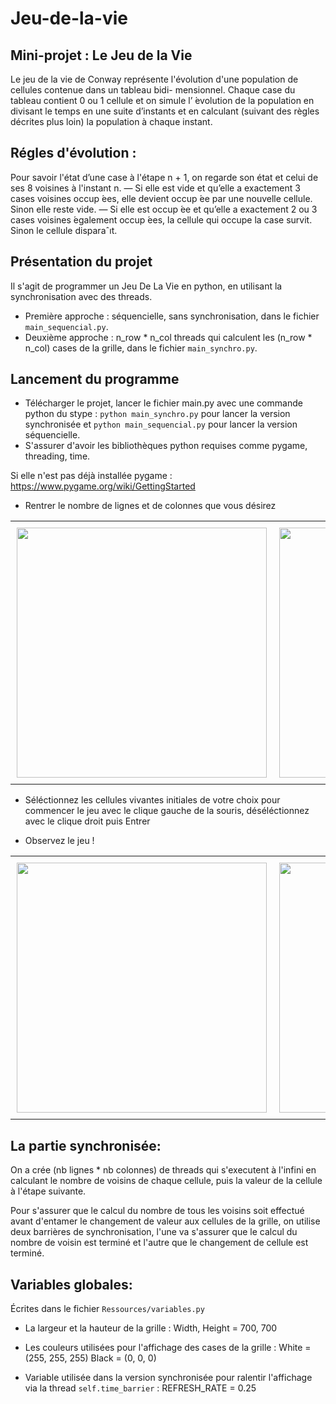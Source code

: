 # Jeu-de-la-vie

## Mini-projet : Le Jeu de la Vie
Le jeu de la vie de Conway représente l'évolution d'une population de cellules contenue dans un tableau bidi-
mensionnel. Chaque case du tableau contient 0 ou 1 cellule et on simule l’ ́evolution de la population en divisant le
temps en une suite d’instants et en calculant (suivant des règles décrites plus loin) la population à chaque instant.

## Régles d'évolution :
Pour savoir l'état d’une case à l'étape n + 1, on regarde son état et celui de ses 8 voisines à l'instant n.
— Si elle est vide et qu’elle a exactement 3 cases voisines occup ́ees, elle devient occup ́ee par une nouvelle
cellule. Sinon elle reste vide.
— Si elle est occup ́ee et qu’elle a exactement 2 ou 3 cases voisines  ́egalement occup ́ees, la cellule qui occupe
la case survit. Sinon le cellule disparaˆıt.

## Présentation du projet
Il s'agit de programmer un Jeu De La Vie en python, en utilisant la synchronisation avec des threads.
* Première approche : séquencielle, sans synchronisation, dans le fichier `main_sequencial.py`.
* Deuxième approche : n_row * n_col threads qui calculent les (n_row * n_col) cases de la grille, dans le fichier `main_synchro.py`.
 
## Lancement du programme
* Télécharger le projet, lancer le fichier main.py avec une commande python du stype : `python main_synchro.py` pour lancer la version synchronisée et `python main_sequencial.py` pour lancer la version séquencielle.
* S'assurer d'avoir les bibliothèques python requises comme pygame, threading, time.

Si elle n'est pas déjà installée pygame : https://www.pygame.org/wiki/GettingStarted 
* Rentrer le nombre de lignes et de colonnes que vous désirez

<div id="image-table">
    <table>
	    <tr>
    	    <td style="padding:10px">
        	<img src="https://user-images.githubusercontent.com/60098131/211201593-3aafc3a9-5808-4015-9401-0f3dca57f237.png" width="400"/>
      	    </td>
            <td style="padding:10px">
            	<img src="https://user-images.githubusercontent.com/60098131/211201614-3a849ac4-9818-4b80-888f-9e71a25a5d13.png" width="400"/>
            </td>
        </tr>
    </table>
</div>

* Séléctionnez les cellules vivantes initiales de votre choix pour commencer le jeu avec le clique gauche de la souris, déséléctionnez avec le clique droit puis Entrer

* Observez le jeu !

<div id="image-table2">
    <table>
	    <tr>
    	    <td style="padding:10px">
        	<img src="https://user-images.githubusercontent.com/60098131/211202186-6e43c27c-8eb6-4e70-a055-2a7f6c9f1790.png" width="400"/>
      	    </td>
            <td style="padding:10px">
            	<img src="https://user-images.githubusercontent.com/60098131/211202237-1a2f7da7-c14e-4a43-880d-59e8ec97656e.png" width="400"/>
            </td>
        </tr>
    </table>
</div>

## La partie synchronisée:
On a crée (nb lignes * nb colonnes) de threads qui s'executent à l'infini en calculant le nombre de voisins de chaque cellule, puis la valeur de la cellule à l'étape suivante. 

Pour s'assurer que le calcul du nombre de tous les voisins soit effectué avant d'entamer le changement de valeur aux cellules de la grille, on utilise deux barrières de synchronisation, l'une va s'assurer que le calcul du nombre de voisin est terminé et l'autre que le changement de cellule est terminé.

## Variables globales:
Écrites dans le fichier `Ressources/variables.py`

* La largeur et la hauteur de la grille :
Width, Height = 700, 700

* Les couleurs utilisées pour l'affichage des cases de la grille :
White = (255, 255, 255)
Black = (0, 0, 0)

* Variable utilisée dans la version synchronisée pour ralentir l'affichage via la thread `self.time_barrier` :
REFRESH_RATE = 0.25
